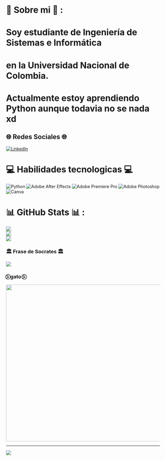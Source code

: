 # 🗿 Sobre mi 🗿 :
# Soy estudiante de Ingeniería de Sistemas e Informática
# en la Universidad Nacional de Colombia.
# Actualmente estoy aprendiendo Python aunque todavia no se nada xd


## 🌐 Redes Sociales 🌐
[![LinkedIn](https://img.shields.io/badge/LinkedIn-%230077B5.svg?logo=linkedin&logoColor=white)](https://linkedin.com/in/kenny-diaz) 

# 💻 Habilidades tecnologicas 💻
![Python](https://img.shields.io/badge/python-3670A0?style=for-the-badge&logo=python&logoColor=ffdd54) ![Adobe After Effects](https://img.shields.io/badge/Adobe%20After%20Effects-9999FF.svg?style=for-the-badge&logo=Adobe%20After%20Effects&logoColor=white) ![Adobe Premiere Pro](https://img.shields.io/badge/Adobe%20Premiere%20Pro-9999FF.svg?style=for-the-badge&logo=Adobe%20Premiere%20Pro&logoColor=white) ![Adobe Photoshop](https://img.shields.io/badge/adobephotoshop-%2331A8FF.svg?style=for-the-badge&logo=adobephotoshop&logoColor=white) ![Canva](https://img.shields.io/badge/Canva-%2300C4CC.svg?style=for-the-badge&logo=Canva&logoColor=white)
# 📊 GitHub Stats 📊 :
![](https://github-readme-stats.vercel.app/api?username=WaalanXD&theme=gruvbox&hide_border=true&include_all_commits=false&count_private=false)<br/>
![](https://github-readme-streak-stats.herokuapp.com/?user=WaalanXD&theme=gruvbox&hide_border=true)<br/>
![](https://github-readme-stats.vercel.app/api/top-langs/?username=WaalanXD&theme=gruvbox&hide_border=true&include_all_commits=false&count_private=false&layout=compact)

### 🏛️ Frase de Socrates 🏛️
<img src="https://i.ytimg.com/vi/drPf1qV8-GQ/hq720.jpg?sqp=-oaymwEhCK4FEIIDSFryq4qpAxMIARUAAAAAGAElAADIQj0AgKJD&rs=AOn4CLDNNjV44rYWGpaWkRz1ZW93B3tl0g"/>


### ⍩⃝ gato ⍩⃝ 
<img src="https://images3.memedroid.com/images/UPLOADED277/65815cf051c72.jpeg" width="512px"/>

---
[![](https://visitcount.itsvg.in/api?id=WaalanXD&icon=2&color=8)](https://visitcount.itsvg.in)
